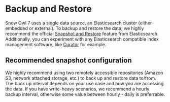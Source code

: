 # Backup and Restore

Snow Owl 7 uses a single data source, an Elasticsearch cluster \(either embedded or external\). To backup and restore the data, we highly recommend the official [Snapshot and Restore](https://www.elastic.co/guide/en/elasticsearch/reference/7.5/snapshot-restore.html) feature from Elasticsearch. Additionally, you can experiment with any Elasticsearch compatible index management software, like [Curator](https://www.elastic.co/guide/en/elasticsearch/client/curator/5.8/index.html) for example.

## Recommended snapshot configuration

We highly recommend using two remotely accessible repositories \(Amazon S3, network attached storage, etc.\) to back up and restore data to/from. The back up interval depends on your use case and how you are accessing the data. If you have write-heavy scenarios, we recommend a hourly backup interval, otherwise some value between hourly - daily is preferrable.

